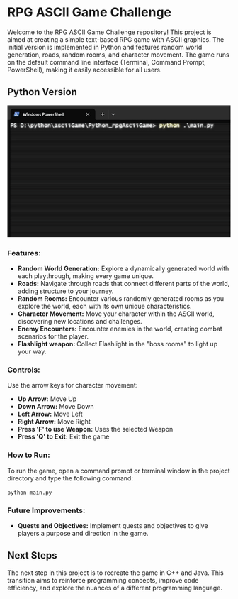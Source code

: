 
<h1>RPG ASCII Game Challenge</h1>

<p>Welcome to the RPG ASCII Game Challenge repository! This project is aimed at creating a simple text-based RPG game with ASCII graphics. The initial version is implemented in Python and features random world generation, roads, random rooms, and character movement. The game runs on the default command line interface (Terminal, Command Prompt, PowerShell), making it easily accessible for all users.</p>

<h2>Python Version</h2>
<img src="./media/pythonRPGgame2.gif"/>
<h3>Features:</h3>
<ul>
    <li><strong>Random World Generation:</strong> Explore a dynamically generated world with each playthrough, making every game unique.</li>
    <li><strong>Roads:</strong> Navigate through roads that connect different parts of the world, adding structure to your journey.</li>
    <li><strong>Random Rooms:</strong> Encounter various randomly generated rooms as you explore the world, each with its own unique characteristics.</li>
    <li><strong>Character Movement:</strong> Move your character within the ASCII world, discovering new locations and challenges.</li>
    <li><strong>Enemy Encounters:</strong> Encounter enemies in the world, creating combat scenarios for the player.</li>
    <li><strong>Flashlight weapon: </strong> Collect Flashlight in the "boss rooms" to light up your way.</li>
</ul>

<h3>Controls:</h3>
<p>Use the arrow keys for character movement:</p>
<ul>
    <li><strong>Up Arrow:</strong> Move Up</li>
    <li><strong>Down Arrow:</strong> Move Down</li>
    <li><strong>Left Arrow:</strong> Move Left</li>
    <li><strong>Right Arrow:</strong> Move Right</li>
    <li><strong>Press 'F' to use Weapon:</strong> Uses the selected Weapon</li>
    <li><strong>Press 'Q' to Exit:</strong> Exit the game</li>
</ul>

<h3>How to Run:</h3>
<p>To run the game, open a command prompt or terminal window in the project directory and type the following command:</p>
<code>python main.py</code>
</br>


<h3>Future Improvements:</h3>
<ul>
    <li><strong>Quests and Objectives:</strong> Implement quests and objectives to give players a purpose and direction in the game.</li>
</ul>

<h2>Next Steps</h2>

<p>The next step in this project is to recreate the game in C++ and Java. This transition aims to reinforce programming concepts, improve code efficiency, and explore the nuances of a different programming language.</p>

